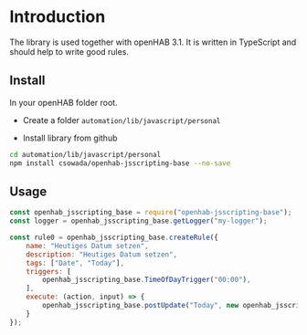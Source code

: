 # Introduction

The library is used together with openHAB 3.1. It is written in TypeScript and should help to write good rules.

## Install

In your openHAB folder root.

* Create a folder ``automation/lib/javascript/personal``

* Install library from github

```bash
cd automation/lib/javascript/personal
npm install csowada/openhab-jsscripting-base --no-save
```

## Usage

```javascript
const openhab_jsscripting_base = require("openhab-jsscripting-base");
const logger = openhab_jsscripting_base.getLogger("my-logger");

const rule0 = openhab_jsscripting_base.createRule({
    name: "Heutiges Datum setzen",
    description: "Heutiges Datum setzen",
    tags: ["Date", "Today"],
    triggers: [
        openhab_jsscripting_base.TimeOfDayTrigger("00:00"),
    ],
    execute: (action, input) => {
        openhab_jsscripting_base.postUpdate("Today", new openhab_jsscripting_base.DateTimeType());
    }
});

```
